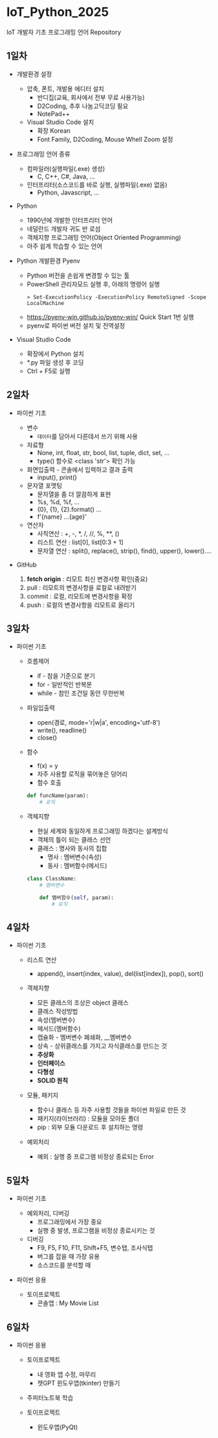 # IoT_Python_2025
IoT 개발자 기초 프로그래밍 언어 Repository

## 1일차
- 개발환경 설정
    - 압축, 폰트, 개발용 에디터 설치
        - 반디집(교육, 회사에서 전부 무료 사용가능)
        - D2Coding, 추후 나눔고딕코딩 필요
        - NotePad++
    - Visual Studio Code 설치
        - 확장 Korean
        - Font Family, D2Coding, Mouse Whell Zoom 설정

- 프로그래밍 언어 종류
    - 컴파일러(실행파일(.exe) 생성)
        - C, C++, C#, Java, ...
    - 인터프리터(소스코드를 바로 실행, 실행파일(.exe) 없음)
        - Python, Javascript, ...

- Python
    - 1990년에 개발한 인터프리터 언어
    - 네덜란드 개발자 귀도 반 로섬
    - 객체지향 프로그래밍 언어(Object Oriented Programming)
    - 아주 쉽게 학습할 수 있는 언어

- Python 개발환경 Pyenv
    - Python 버전을 손쉽게 변경할 수 있는 툴
    - PowerShell 관리자모드 실행 후, 아래의 명령어 실행
        ```shell
        > Set-ExecutionPolicy -ExecutionPolicy RemoteSigned -Scope LocalMachine
        ```
    - https://pyenv-win.github.io/pyenv-win/ Quick Start 1번 실행
    - pyenv로 파이썬 버전 설치 및 전역설정

- Visual Studio Code
    - 확장에서 Python 설치
    - *.py 파일 생성 후 코딩
    - Ctrl + F5로 실행

## 2일차
- 파이썬 기초
    - 변수
        - `데이터`를 담아서 다른데서 쓰기 위해 사용
    - 자료형
        - None, int, float, str, bool, list, tuple, dict, set, ...
        - type() 함수로 <class 'str'> 확인 가능 
    - 화면입출력 - 콘솔에서 입력하고 결과 출력
        - input(), print()    
    - 문자열 포맷팅
        - 문자열을 좀 더 깔끔하게 표현
        - %s, %d, %f, ...
        - {0}, {1}, {2}.format() ...
        - f'{name} ...{age}'  
    - 연산자
        - 사칙연산  : +, -, *, /, //, %, **, ()
        - 리스트 연산 : list[0], list[0:3 + 1]
        - 문자열 연산 : split(), replace(), strip(), find(), upper(), lower()....

- GitHub
    1. **fetch origin** : 리모트 최신 변경사항 확인(중요)
    2. pull : 리모트의 변경사항을 로컬로 내려받기
    3. commit : 로컬, 리모트에 변경사항을 확정
    4. push : 로컬의 변경사항을 리모트로 올리기

## 3일차
- 파이썬 기초
    - 흐름제어
        - if - 참을 기준으로 분기
        - for - 일반적인 반복문
        - while - 참인 조건일 동안 무한반복
    - 파일입출력
        - open(경로, mode='r|w|a', encoding='utf-8')
        - write(), readline()
        - close()
    - 함수
        - f(x) = y
        - 자주 사용할 로직을 묶어놓은 덩어리
        - 함수 호출
        ```python
        def funcName(param):
            # 로직
        ```
    - 객체지향
        - 현실 세계와 동일하게 프로그래밍 하겠다는 설계방식
        - 객체의 틀이 되는 클래스 선언
        - 클래스 : 명사와 동사의 집합
            - 명사 : 멤버변수(속성)
            - 동사 : 멤버함수(메서드)

        ```python
        class ClassName:
            # 멤버변수

            def 멤버함수(self, param):
                # 로직
        ```

## 4일차
- 파이썬 기초
    - 리스트 연산
        - append(), insert(index, value), del(list[index]), pop(), sort()

    - 객체지향
        - 모든 클래스의 조상은 object 클래스
        - 클래스 작성방법
        - 속성(멤버변수)
        - 메서드(멤버함수)
        - 캡슐화 - 멤버변수 폐쇄화, __멤버변수
        - 상속 - 상위클래스를 가지고 자식클래스를 만드는 것
        - **추상화**
        - **인터페이스**
        - **다형성**
        - **SOLID 원칙**

    - 모듈, 패키지
        - 함수나 클래스 등 자주 사용할 것들을 파이썬 파일로 만든 것
        - 패키지(라이브러리) : 모듈을 모아둔 폴더
        - pip : 외부 모듈 다운로드 후 설치하는 명령

    - 예외처리
        - 예외 : 실행 중 프로그램 비정상 종료되는 Error

## 5일차
- 파이썬 기초
    - 예외처리, 디버깅
        - 프로그래밍에서 가장 중요
        - 실행 중 발생, 프로그램을 비정상 종료시키는 것
    - 디버깅
        - F9, F5, F10, F11, Shift+F5, 변수탭, 조사식탭
        - 버그를 잡을 때 가장 유용
        - 소스코드를 분석할 때 

- 파이썬 응용
    - 토이프로젝트
        - 콘솔앱 : My Movie List

## 6일차
- 파이썬 응용
    - 토이프로젝트
        - 내 영화 앱 수정, 마무리
        - 챗GPT 윈도우앱(tkinter) 만들기
    - 주피터노트북 학습

    - 토이프로젝트
        - 윈도우앱(PyQt)